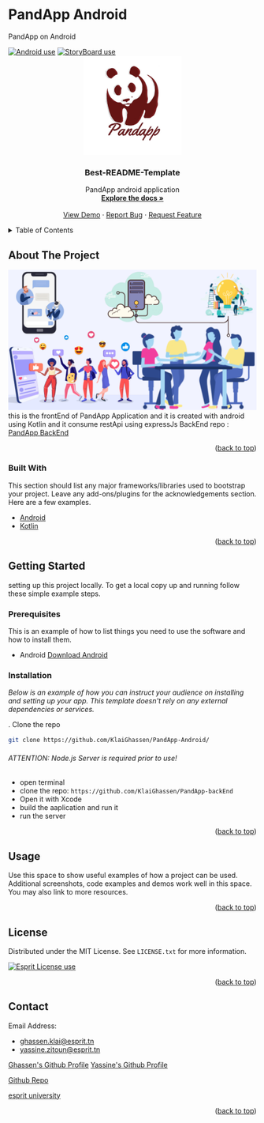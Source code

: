 # PandApp Android
PandApp on Android
<div id="top"></div>
<a href="https://img.shields.io/badge/Swift5-100%25-yellow"><img alt="Android use" src="https://img.shields.io/badge/Android-100%25-green"></a> <a href="https://img.shields.io/badge/Kotlin.js-red"><img alt="StoryBoard use" src="https://img.shields.io/badge/Used-kotlin-blue"></a> 
<!--
*** Thanks for checking out the Best-README-Template. If you have a suggestion
*** that would make this better, please fork the repo and create a pull request
*** or simply open an issue with the tag "enhancement".
*** Don't forget to give the project a star!
*** Thanks again! Now go create something AMAZING! :D
-->



<!-- PROJECT SHIELDS -->
<!--
*** I'm using markdown "reference style" links for readability.
*** Reference links are enclosed in brackets [ ] instead of parentheses ( ).
*** See the bottom of this document for the declaration of the reference variables
*** for contributors-url, forks-url, etc. This is an optional, concise syntax you may use.
*** https://www.markdownguide.org/basic-syntax/#reference-style-links
-->


<!-- PROJECT LOGO -->
<br />
<div align="center">
  <a href="https://github.com/othneildrew/Best-README-Template">
    <img src="images/logo.png" alt="Logo" width="200" height="200">
  </a>

  <h3 align="center">Best-README-Template</h3>

  <p align="center">
   PandApp android application
    <br />
    <a href="https://github.com/KlaiGhassen/androidPim"><strong>Explore the docs »</strong></a>
    <br />
    <br />
    <a href="https://github.com/KlaiGhassen/PandApp-Android">View Demo</a>
    ·
    <a href="https://github.com/KlaiGhassen/PandApp-Android/issues">Report Bug</a>
    ·
    <a href="https://github.com/KlaiGhassen/PandApp-Android/issues">Request Feature</a>
  </p>
</div>



<!-- TABLE OF CONTENTS -->
<details>
  <summary>Table of Contents</summary>
  <ol>
    <li>
      <a href="#about-the-project">About The Project</a>
      <ul>
        <li><a href="#built-with">Built With</a></li>
      </ul>
    </li>
    <li>
      <a href="#getting-started">Getting Started</a>
      <ul>
        <li><a href="#prerequisites">Prerequisites</a></li>
        <li><a href="#installation">Installation</a></li>
      </ul>
    </li>
    <li><a href="#usage">Usage</a></li>
    <li><a href="#license">License</a></li>
    <li><a href="#contact">Contact</a></li>
  </ol>
</details>



<!-- ABOUT THE PROJECT -->
## About The Project

[![Product Name Screen Shot][product-screenshot]](https://example.com)
this is the frontEnd of PandApp Application and it is created with android using Kotlin and it consume restApi using expressJs
BackEnd repo : [PandApp BackEnd](https://github.com/KlaiGhassen/PandApp-backEnd)

<p align="right">(<a href="#top">back to top</a>)</p>



### Built With

This section should list any major frameworks/libraries used to bootstrap your project. Leave any add-ons/plugins for the acknowledgements section. Here are a few examples.

* [Android](https://www.android.com)
* [Kotlin](https://kotlinlang.org)


<p align="right">(<a href="#top">back to top</a>)</p>



<!-- GETTING STARTED -->
## Getting Started

setting up this project locally.
To get a local copy up and running follow these simple example steps.

### Prerequisites

This is an example of how to list things you need to use the software and how to install them.
* Android
 [Download Android](https://developer.android.com/studio)

### Installation

_Below is an example of how you can instruct your audience on installing and setting up your app. This template doesn't rely on any external dependencies or services._

. Clone the repo
   ```sh
   git clone https://github.com/KlaiGhassen/PandApp-Android/
   ```
   
###### ATTENTION: Node.js Server is required prior to use!

- open terminal
- clone the repo: `https://github.com/KlaiGhassen/PandApp-backEnd`
- Open it with Xcode
- build the aaplication and run it 
- run the server

<p align="right">(<a href="#top">back to top</a>)</p>



<!-- USAGE EXAMPLES -->
## Usage

Use this space to show useful examples of how a project can be used. Additional screenshots, code examples and demos work well in this space. You may also link to more resources.


<p align="right">(<a href="#top">back to top</a>)</p>



<!-- LICENSE -->
## License

Distributed under the MIT License. See `LICENSE.txt` for more information.

<a href="https://img.shields.io/badge/License-Esprit-brightgreen"><img alt="Esprit License use" src="https://img.shields.io/badge/License-Esprit-brightgreen"></a>

<p align="right">(<a href="#top">back to top</a>)</p>



<!-- CONTACT -->
## Contact

Email Address:
- ghassen.klai@esprit.tn 
- yassine.zitoun@esprit.tn

[Ghassen's Github Profile](https://github.com/KlaiGhassen)
[Yassine's Github Profile](https://github.com/zwayten)

[Github Repo](https://github.com/KlaiGhassen/IosBack)

[esprit university](https://esprit.tn/)
<p align="right">(<a href="#top">back to top</a>)</p>



<!-- MARKDOWN LINKS & IMAGES -->
<!-- https://www.markdownguide.org/basic-syntax/#reference-style-links -->
[contributors-shield]: https://img.shields.io/github/contributors/othneildrew/Best-README-Template.svg?style=for-the-badge
[contributors-url]: https://github.com/KlaiGhassen/PandApp-Android/graphs/contributors
[forks-shield]: https://img.shields.io/github/forks/othneildrew/Best-README-Template.svg?style=for-the-badge
[forks-url]: https://github.com/KlaiGhassen/PandApp-Android/network/members
[stars-shield]: https://img.shields.io/github/stars/othneildrew/Best-README-Template.svg?style=for-the-badge
[stars-url]: https://github.com/KlaiGhassen/PandApp-Android/stargazers
[issues-shield]: https://img.shields.io/github/issues/othneildrew/Best-README-Template.svg?style=for-the-badge
[issues-url]: https://github.com/KlaiGhassen/PandApp-Android/issues
[license-shield]: https://img.shields.io/github/license/othneildrew/Best-README-Template.svg?style=for-the-badge
[license-url]: https://github.com/othneildrew/Best-README-Template/blob/master/LICENSE.txt
[product-screenshot]: images/ReadMe1.png
<div id="top"></div>
